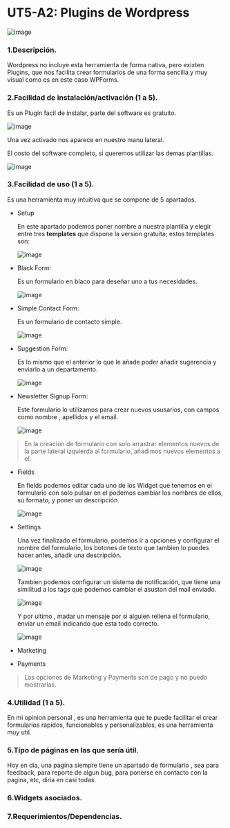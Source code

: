 # UT5-A2: Plugins de Wordpress

![image](img/wpform.jpg)

### 1.Descripción.
Wordpress no incluye esta herramienta de forma nativa, pero exixten Plugins, que nos facilita crear formularios de una forma sencilla y muy visual como es en este caso WPForms.
### 2.Facilidad de instalación/activación (1 a 5).

Es un Plugin facil de instalar, parte del software es gratuito.

![image](img/formulario1.png)

Una vez activado nos aparece en nuestro manu lateral.

El costo del software completo, si queremos utilizar las demas plantillas.

![image](img/formulario8.png)

### 3.Facilidad de uso (1 a 5).

Es una herramienta muy intuitiva que se compone de 5 apartados.

* Setup

   En este apartado podemos poner nombre a nuestra plantilla y elegir entre tres **templates** que dispone la version gratuita; estos templates son:

    ![image](img/formulario3.png)

* Black Form:

  Es un formulario en blaco para deseñar uno a tus necesidades.

  ![image](img/formulario7.png)

* Simple Contact Form:

  Es un formulario de contacto simple.

  ![image](img/formulario4.png)

* Suggestion Form:

  Es lo mismo que el anterior lo que le añade poder añadir sugerencia y enviarlo a un departamento.

  ![image](img/formulario6.png)

* Newsletter Signup Form:

  Este formulario lo utilizamos para crear nuevos ususarios, con campos como nombre , apellidos y el email.

  ![image](img/formulario5.png)


> En la creacion de formulario con solo arrastrar elementos nuevos de la parte lateral izquierda al formulario, añadimos nuevos elementos a el.


* Fields

  En fields podemos editar cada uno de los Widget que tenemos en el formulario con solo pulsar en el podemos cambiar los nombres de ellos, su formato, y poner un descripción.

  ![image](img/widget.jpg)

* Settings

  Una vez finalizado el formulario, podemos ir a opciones y configurar el nombre del formulario, los botones de texto que tambien lo puedes hacer antes, añadir una descripción.

  ![image](img/form1.jpg)

  Tambien podemos configurar un sistema de notificación, que tiene una similitud a los tags que podemos cambiar el asuston del mail enviado.

  ![image](img/form2.jpg)

  Y por ultimo , madar un mensaje por si alguien rellena el formulario, enviar un email indicando que esta todo correcto.

  ![image](img/form3.jpg)

* Marketing
* Payments

> Las opciones de Marketing y Payments son de pago y no puedo mostrarlas.

### 4.Utilidad (1 a 5).

  En mi opinion personal , es una herramienta que te puede facilitar el crear formularios rapidos, funcionables y personalizables, es una herramienta muy util.

### 5.Tipo de páginas en las que sería útil.

  Hoy en dia, una pagina siempre tiene un apartado de formulario , sea para feedback, para reporte de algun bug, para ponerse en contacto con la pagina, etc, diria en casi todas.

### 6.Widgets asociados.
### 7.Requerimientos/Dependencias.
